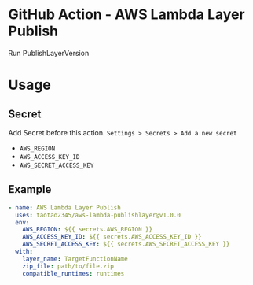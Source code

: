 # GitHub Action - AWS Lambda Layer Publish

Run PublishLayerVersion

# Usage

## Secret

Add Secret before this action. `Settings > Secrets > Add a new secret`

- `AWS_REGION`
- `AWS_ACCESS_KEY_ID`
- `AWS_SECRET_ACCESS_KEY`

## Example
```yml
- name: AWS Lambda Layer Publish
  uses: taotao2345/aws-lambda-publishlayer@v1.0.0
  env:
    AWS_REGION: ${{ secrets.AWS_REGION }}
    AWS_ACCESS_KEY_ID: ${{ secrets.AWS_ACCESS_KEY_ID }}
    AWS_SECRET_ACCESS_KEY: ${{ secrets.AWS_SECRET_ACCESS_KEY }}
  with:
    layer_name: TargetFunctionName
    zip_file: path/to/file.zip
    compatible_runtimes: runtimes
```
